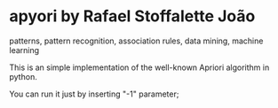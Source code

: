 # apyori  by Rafael Stoffalette João

patterns, pattern recognition, association rules, data mining, machine learning

This is an simple implementation of the well-known Apriori algorithm in python.




You can run it just by inserting "-1" parameter;
